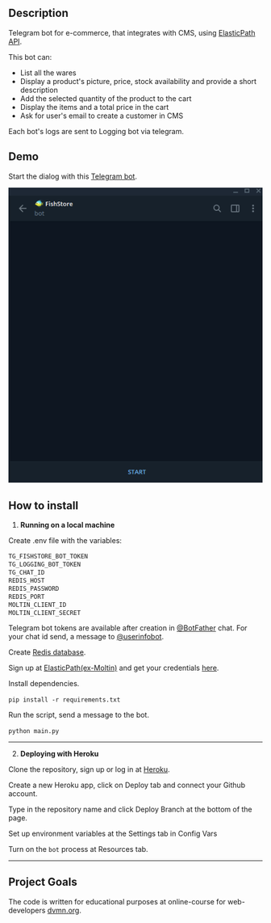 ## Description

Telegram bot for e-commerce, that integrates with CMS, using [ElasticPath API](https://documentation.elasticpath.com/commerce-cloud/docs/api/index.html).

This bot can:
- List all the wares
- Display a product's picture, price, stock availability and provide a short description
- Add the selected quantity of the product to the cart
- Display the items and a total price in the cart
- Ask for user's email to create a customer in CMS

Each bot's logs are sent to Logging bot via telegram.

## Demo

Start the dialog with this [Telegram bot](https://t.me/FishStoreBot).

![Telegram bot](https://raw.githubusercontent.com/SergeyKozyr/FishStore-Bot/media/tg-bot.gif)

## How to install

1) **Running on a local machine**

Create .env file with the variables:

```
TG_FISHSTORE_BOT_TOKEN
TG_LOGGING_BOT_TOKEN
TG_CHAT_ID
REDIS_HOST
REDIS_PASSWORD
REDIS_PORT
MOLTIN_CLIENT_ID
MOLTIN_CLIENT_SECRET
```

Telegram bot tokens are available after creation in [@BotFather](https://telegram.me/botfather) chat. For your chat id send, a message to [@userinfobot](https://telegram.me/userinfobot).

Create [Redis database](https://redislabs.com/).

Sign up at [ElasticPath(ex-Moltin)](https://elasticpath.com/) and get your credentials [here](https://dashboard.elasticpath.com/).

Install dependencies.

`pip install -r requirements.txt`

Run the script, send a message to the bot.

`python main.py`

---

2) **Deploying with Heroku**

Clone the repository, sign up or log in at [Heroku](https://www.heroku.com/).

Create a new Heroku app, click on Deploy tab and connect your Github account.

Type in the repository name and click Deploy Branch at the bottom of the page.

Set up environment variables at the Settings tab in Config Vars 

Turn on the `bot` process at Resources tab.

--- 

## Project Goals
The code is written for educational purposes at online-course for web-developers [dvmn.org](https://dvmn.org).
